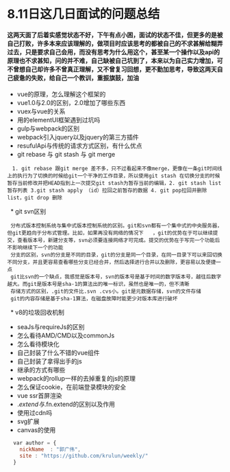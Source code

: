 # 8.11日这几日面试的问题总结

#### 这两天面了后着实感觉状态不好，下午有点小困，面试的状态不佳，但更多的是被自己打败，许多本来应该理解的，做项目时应该思考的都被自己的不求甚解给糊弄过去，只是要求自己会用，而没有思考为什么用这个，甚至某一个操作以及api的原理也不求甚知，问的并不难，自己缺被自己坑到了，本来以为自己实力增加，可不曾想自己却许多不曾真正理解，又不曾复习回想，更不勤加思考，导致这两天自己疲惫的失败，给自己一个教训，重振旗鼓，加油

   * vue的原理，怎么理解这个框架的
   * vue1.0与2.0的区别，2.0增加了哪些东西 
   * vuex与vue的关系
   * 用的elementUI框架遇到过坑吗
   * gulp与webpack的区别
   * webpack引入jquery以及jquery的第三方插件
   * resufulApi与传统的请求方式区别，有什么优点
   * git rebase 与 git stash 与 git merge
   
    `1. git rebase 跟git merge 差不多，只不过看起来不像merge，更像在一条git时间线上的执行为了切换的时候给git一个干净的工作目录，所以使用git stash 在切换分支的时候暂存当前修改并把HEAD指到上一次提交git stash为暂存当前的编辑，2. git stash list 暂存列表 3.git stash apply （id）拉回之前暂存的数据 4. git pop拉回并删除list，git drop 删除`

   * git svn区别

   `分布式版本控制系统与集中式版本控制系统的区别。git和svn都有一个集中式的中央服务器，但git更趋向于分布式管理。比如，如果再没有网络的情况下
   ，git的优势在于可以继续提交，查看版本号，新建分支等，svn必须要连接网络才可完成。提交的优势在于写完一个功能后不影响继续下一个的功能`  
   `分支的区别，svn的分支是不同的目录，git的分支是同一个目录，在同一目录下可以来回切换不同分支，并且更容易查看哪些分支已经合并，然后选择进行合并以及删除，更容易以及便捷一点`  
   `git比svn的一个缺点，我感觉是版本号，svn的版本号是基于时间的数字版本号，越往后数字越大。而git是版本号是sha-1的算法出的唯一标识，虽然也是唯一的，但不清晰`  
   `存储方式的区别，.git的文件比.svn .cvs小。git是元数据存储，svn的文件存储`  
   `git的内容存储是基于sha-1算法，在磁盘故障时能更少对版本库进行破坏  `  
  
   * v8的垃圾回收机制
   * seaJs与requireJs的区别
   * 怎么看待AMD/CMD以及commonJs
   * 怎么看待模块化
   * 自己封装了什么不错的vue组件
   * 自己封装了拿得出手的js
   * 继承的方式有哪些
   * webpack的rollup一样的去掉重复的js的原理
   * 怎么保证cookie，在前端登录模块的安全
   * vue ssr首屏渲染
   * $.extend与$.fn.extend的区别以及作用
   * 使用过cdn吗
   * svg扩展
   * canvas的使用
```javascript
  var author = {
    nickName  : "郭广伟",
    site : "https://github.com/krulun/weekly/"
  }
```
 

